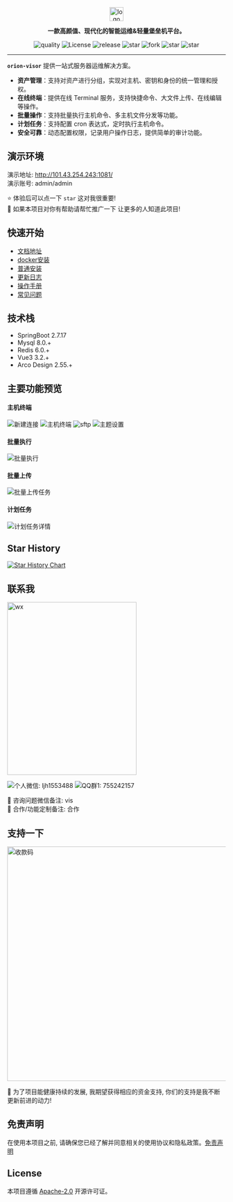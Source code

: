 <div align="center"><img src="https://bjuimg.obs.cn-north-4.myhuaweicloud.com/images/2024/2/27/8c687ef1-5711-4a93-9db0-79c010af7902.png" alt="logo" width="32" /></div>
<p style="margin-top: 12px" align="center"><b>一款高颜值、现代化的智能运维&轻量堡垒机平台。</b></p>
<p align="center">
    <a target="_blank"
       style="text-decoration: none !important;"
       href="https://app.codacy.com/gh/lijiahangmax/orion-visor/dashboard?utm_source=gh&utm_medium=referral&utm_content=&utm_campaign=Badge_grade">
      <img src="https://app.codacy.com/project/badge/Grade/49eaab3a9a474af3b87e1d21ffec71c4" alt="quality" />
    </a>
    <a target="_blank"
       style="text-decoration: none !important;"
       href="https://www.apache.org/licenses/LICENSE-2.0">
      <img src="https://img.shields.io/github/license/lijiahangmax/orion-visor" alt="License" />
    </a>
    <a target="_blank"
       style="text-decoration: none !important;"
       href="https://github.com/lijiahangmax/orion-visor/releases">
      <img src="https://img.shields.io/github/v/release/lijiahangmax/orion-visor" alt="release" />
    </a>
    <a target="_blank"
       style="text-decoration: none !important;"
       href="https://gitee.com/lijiahangmax/orion-visor/stargazers">
      <img src="https://gitee.com/lijiahangmax/orion-visor/badge/star.svg?theme=dark" alt="star" />
    </a>
    <a target="_blank"
       style="text-decoration: none !important;"
       href="https://gitee.com/lijiahangmax/orion-visor/members">
      <img src="https://gitee.com/lijiahangmax/orion-visor/badge/fork.svg?theme=dark" alt="fork" />
    </a>
    <a target="_blank"
       style="text-decoration: none !important;"
       href="https://github.com/lijiahangmax/orion-visor">
      <img src="https://img.shields.io/github/stars/lijiahangmax/orion-visor" alt="star" />
    </a>
    <a target="_blank"
       style="text-decoration: none !important;"
       href="https://github.com/lijiahangmax/orion-visor">
      <img src="https://img.shields.io/github/forks/lijiahangmax/orion-visor" alt="star" />
    </a>
</p>

------------------------------

**`orion-visor`** 提供一站式服务器运维解决方案。

* **资产管理**：支持对资产进行分组，实现对主机、密钥和身份的统一管理和授权。
* **在线终端**：提供在线 Terminal 服务，支持快捷命令、大文件上传、在线编辑等操作。
* **批量操作**：支持批量执行主机命令、多主机文件分发等功能。
* **计划任务**：支持配置 cron 表达式，定时执行主机命令。
* **安全可靠**：动态配置权限，记录用户操作日志，提供简单的审计功能。

## 演示环境

演示地址: http://101.43.254.243:1081/   
演示账号: admin/admin

⭐ 体验后可以点一下 `star` 这对我很重要!  
🌈 如果本项目对你有帮助请帮忙推广一下 让更多的人知道此项目!

## 快速开始

* [文档地址](https://lijiahangmax.github.io/orion-visor/#/)
* [docker安装](https://lijiahangmax.github.io/orion-visor/#/quickstart/docker-install)
* [普通安装](https://lijiahangmax.github.io/orion-visor/#/quickstart/install)
* [更新日志](https://lijiahangmax.github.io/orion-visor/#/about/change-log)
* [操作手册](https://lijiahangmax.github.io/orion-visor/#/operator/asset)
* [常见问题](https://lijiahangmax.github.io/orion-visor/#/quickstart/faq)

## 技术栈

* SpringBoot 2.7.17
* Mysql 8.0.+
* Redis 6.0.+
* Vue3 3.2.+
* Arco Design 2.55.+

## 主要功能预览

#### 主机终端

![新建连接](https://bjuimg.obs.cn-north-4.myhuaweicloud.com/images/2024/5/17/19288b64-cdb2-4073-8df9-ecd642d4077f.png "新建连接")
![主机终端](https://bjuimg.obs.cn-north-4.myhuaweicloud.com/images/2024/5/17/41d9deb5-aede-48a5-a6f3-5522cfff9a9f.png "主机终端")
![sftp](https://bjuimg.obs.cn-north-4.myhuaweicloud.com/images/2024/5/17/366db511-0c1d-4680-9200-4da8f22b028b.png "sftp")
![主题设置](https://bjuimg.obs.cn-north-4.myhuaweicloud.com/images/2024/5/17/a3e4c2fb-11f5-4387-998e-6f454e336472.png "主题设置")

#### 批量执行

![批量执行](https://bjuimg.obs.cn-north-4.myhuaweicloud.com/images/2024/5/17/99839bab-9f0e-45ea-b03d-a4c992203e95.png "批量执行")

#### 批量上传

![批量上传任务](https://bjuimg.obs.cn-north-4.myhuaweicloud.com/images/2024/5/17/04ccd627-8a46-43a1-acd9-740f75dbf386.png "批量上传任务")

#### 计划任务

![计划任务详情](https://bjuimg.obs.cn-north-4.myhuaweicloud.com/images/2024/5/17/0c4342fc-9fde-4fc1-b886-104a4d22c0b2.png "计划任务详情")

## Star History

[![Star History Chart](https://api.star-history.com/svg?repos=lijiahangmax/orion-visor&type=Date)](https://star-history.com/#lijiahangmax/orion-visor&Date)

## 联系我

<div style="display: flex;">
  <img src="https://bjuimg.obs.cn-north-4.myhuaweicloud.com/images/2024/5/17/d42d91f3-f0ee-4c63-adab-a35809e0804c.jpg" alt="wx" width="298px" height="398px"/>  
</div>

![个人微信: ljh1553488](https://img.shields.io/badge/ljh1553488-blue?style=social&label=WX%3A)
![QQ群1: 755242157](https://img.shields.io/badge/755242157-blue?style=social&label=QQ%E7%BE%A41%3A%20)

📧 咨询问题微信备注: vis  
📧 合作/功能定制备注: 合作

## 支持一下

<img src="https://bjuimg.obs.cn-north-4.myhuaweicloud.com/images/2024/5/17/a5351e59-294c-4bec-b767-1a44c362fcbc.jpg" alt="收款码" width="540px"/>  

🎁 为了项目能健康持续的发展, 我期望获得相应的资金支持, 你们的支持是我不断更新前进的动力!

## 免责声明

在使用本项目之前, 请确保您已经了解并同意相关的使用协议和隐私政策。[免责声明](https://github.com/lijiahangmax/orion-visor/blob/main/DISCLAIMER.md)

## License

本项目遵循 [Apache-2.0](https://github.com/lijiahangmax/orion-visor/blob/main/LICENSE) 开源许可证。  

